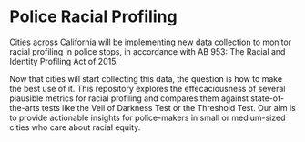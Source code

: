 # Police Racial Profiling

Cities across California will be implementing new data collection to monitor racial profiling in police stops, in accordance with AB 953: The Racial and Identity Profiling Act of 2015.

Now that cities will start collecting this data, the question is how to make the best use of it. This repository explores the effecaciousness of several plausible metrics for racial profiling and compares them against state-of-the-arts tests like the Veil of Darkness Test or the Threshold Test. Our aim is to provide actionable insights for police-makers in small or medium-sized cities who care about racial equity.
